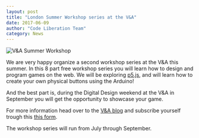 ```yaml
---
layout: post
title: "London Summer Workshop series at the V&A"
date: 2017-06-09
author: "Code Liberation Team"
category: News
---
```


![V&A Summer Workshop](/img/blog/2017-news/07/V&A.jpg)

We are very happy organize a second workshop series at the V&A this summer. In this 8 part free workshop series you will learn how to design and program games on the web. We will be exploring [p5.js](https://p5js.org), and will learn how to create your own physical buttons using the Arduino!

And the best part is, during the Digital Design weekend at the V&A in September you will get the opportunity to showcase your game.

For more information head over to the [V&A blog](http://www.vam.ac.uk/blog/network/code-liberation-2) and subscribe yourself trough this [this form](https://goo.gl/forms/kzbQKTgfSphwG09F3).

The workshop series will run from July through September.
